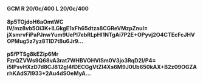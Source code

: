 #### GCM R 20/0c/400 L 20/0c/400
**8p5TOjdoH6aOmtWC**<br/>**IV/mz8vb5Oi3K+lLGkgE1xFh65dtza8CGReVMzpZnuI=**<br/>**jXsmrvFiPaPJnwYum9UePl7ebRLpHl1NTgAi7P2E+OPyvj2O4CTEcFcJHVOPMug5z7yz8TID7t8u6Jr9...**<br/><br/>
**pSfPTSg8kEZip6Mr**<br/>**FzrQZVWs9Q68vA3rat7WHBVOHVlSm0V3jo3RqD2I/P4=**<br/>**i5IPsvHXzD7d8CJ812gI4fDECGgVtZl4Xs6M9J0Ub650kAX+B2z09OGZArhKAdS7l933+2Au4dSOeMyA...**